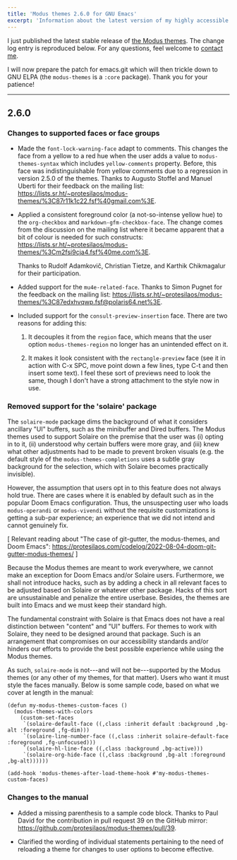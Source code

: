 ```yaml
---
title: 'Modus themes 2.6.0 for GNU Emacs'
excerpt: 'Information about the latest version of my highly accessible themes for GNU Emacs.'
---
```


I just published the latest stable release of [the Modus
themes](https://protesilaos.com/emacs/modus-themes).  The change log
entry is reproduced below.  For any questions, feel welcome to [contact
me](https://protesilaos.com/contact/).

I will now prepare the patch for emacs.git which will then trickle down
to GNU ELPA (the `modus-themes` is a `:core` package).  Thank you for
your patience!

* * *

## 2.6.0

### Changes to supported faces or face groups

* Made the `font-lock-warning-face` adapt to comments.  This changes the
  face from a yellow to a red hue when the user adds a value to
  `modus-themes-syntax` which includes `yellow-comments` property.
  Before, this face was indistinguishable from yellow comments due to a
  regression in version 2.5.0 of the themes.  Thanks to Augusto Stoffel
  and Manuel Uberti for their feedback on the mailing list:
  <https://lists.sr.ht/~protesilaos/modus-themes/%3C87r11k1c22.fsf%40gmail.com%3E>.

* Applied a consistent foreground color (a not-so-intense yellow hue) to
  the `org-checkbox` and `markdown-gfm-checkbox-face`.  The change comes
  from the discussion on the mailing list where it became apparent that
  a bit of colour is needed for such constructs:
  <https://lists.sr.ht/~protesilaos/modus-themes/%3Cm2fsi9cja4.fsf%40me.com%3E>.

  Thanks to Rudolf Adamkovič, Christian Tietze, and Karthik Chikmagalur
  for their participation.

* Added support for the `mu4e-related-face`.  Thanks to Simon Pugnet for
  the feedback on the mailing list:
  <https://lists.sr.ht/~protesilaos/modus-themes/%3C87edxhvqwp.fsf@polaris64.net%3E>.

* Included support for the `consult-preview-insertion` face.  There are
  two reasons for adding this:

  1. It decouples it from the `region` face, which means that the user
     option `modus-themes-region` no longer has an unintended effect on
     it.

  2. It makes it look consistent with the `rectangle-preview` face (see
     it in action with C-x SPC, move point down a few lines, type C-t
     and then insert some text).  I feel these sort of previews need to
     look the same, though I don't have a strong attachment to the style
     now in use.


### Removed support for the 'solaire' package

The `solaire-mode` package dims the background of what it considers
ancillary "UI" buffers, such as the minibuffer and Dired buffers.  The
Modus themes used to support Solaire on the premise that the user was
(i) opting in to it, (ii) understood why certain buffers were more gray,
and (iii) knew what other adjustments had to be made to prevent broken
visuals (e.g. the default style of the `modus-themes-completions` uses a
subtle gray background for the selection, which with Solaire becomes
practically invisible).

However, the assumption that users opt in to this feature does not
always hold true.  There are cases where it is enabled by default such
as in the popular Doom Emacs configuration.  Thus, the unsuspecting user
who loads `modus-operandi` or `modus-vivendi` without the requisite
customizations is getting a sub-par experience; an experience that we
did not intend and cannot genuinely fix.

[ Relevant reading about "The case of git-gutter, the modus-themes, and
  Doom Emacs":
  <https://protesilaos.com/codelog/2022-08-04-doom-git-gutter-modus-themes/> ]

Because the Modus themes are meant to work everywhere, we cannot make an
exception for Doom Emacs and/or Solaire users.  Furthermore, we shall
not introduce hacks, such as by adding a check in all relevant faces to
be adjusted based on Solaire or whatever other package.  Hacks of this
sort are unsustainable and penalize the entire userbase.  Besides, the
themes are built into Emacs and we must keep their standard high.

The fundamental constraint with Solaire is that Emacs does not have a
real distinction between "content" and "UI" buffers.  For themes to work
with Solaire, they need to be designed around that package.  Such is an
arrangement that compromises on our accessibility standards and/or
hinders our efforts to provide the best possible experience while using
the Modus themes.

As such, `solaire-mode` is not---and will not be---supported by the
Modus themes (or any other of my themes, for that matter).  Users who
want it must style the faces manually.  Below is some sample code, based
on what we cover at length in the manual:

```elisp
(defun my-modus-themes-custom-faces ()
  (modus-themes-with-colors
    (custom-set-faces
     `(solaire-default-face ((,class :inherit default :background ,bg-alt :foreground ,fg-dim)))
     `(solaire-line-number-face ((,class :inherit solaire-default-face :foreground ,fg-unfocused)))
     `(solaire-hl-line-face ((,class :background ,bg-active)))
     `(solaire-org-hide-face ((,class :background ,bg-alt :foreground ,bg-alt))))))

(add-hook 'modus-themes-after-load-theme-hook #'my-modus-themes-custom-faces)
```

### Changes to the manual

* Added a missing parenthesis to a sample code block.  Thanks to Paul
  David for the contribution in pull request 39 on the GitHub mirror:
  <https://github.com/protesilaos/modus-themes/pull/39>.

* Clarified the wording of individual statements pertaining to the need
  of reloading a theme for changes to user options to become effective.
